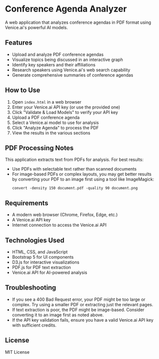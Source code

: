 # Conference Agenda Analyzer

A web application that analyzes conference agendas in PDF format using Venice.ai's powerful AI models.

## Features

- Upload and analyze PDF conference agendas
- Visualize topics being discussed in an interactive graph
- Identify key speakers and their affiliations
- Research speakers using Venice.ai's web search capability
- Generate comprehensive summaries of conference agendas

## How to Use

1. Open `index.html` in a web browser
2. Enter your Venice.ai API key (or use the provided one)
3. Click "Validate & Load Models" to verify your API key
4. Upload a PDF conference agenda
5. Select a Venice.ai model to use for analysis
6. Click "Analyze Agenda" to process the PDF
7. View the results in the various sections

## PDF Processing Notes

This application extracts text from PDFs for analysis. For best results:

- Use PDFs with selectable text rather than scanned documents
- For image-based PDFs or complex layouts, you may get better results by converting your PDF to an image first using a tool like ImageMagick:
  ```
  convert -density 150 document.pdf -quality 90 document.png
  ```

## Requirements

- A modern web browser (Chrome, Firefox, Edge, etc.)
- A Venice.ai API key
- Internet connection to access the Venice.ai API

## Technologies Used

- HTML, CSS, and JavaScript
- Bootstrap 5 for UI components
- D3.js for interactive visualizations
- PDF.js for PDF text extraction
- Venice.ai API for AI-powered analysis

## Troubleshooting

- If you see a 400 Bad Request error, your PDF might be too large or complex. Try using a smaller PDF or extracting just the relevant pages.
- If text extraction is poor, the PDF might be image-based. Consider converting it to an image first as noted above.
- If the API key validation fails, ensure you have a valid Venice.ai API key with sufficient credits.

## License

MIT License 